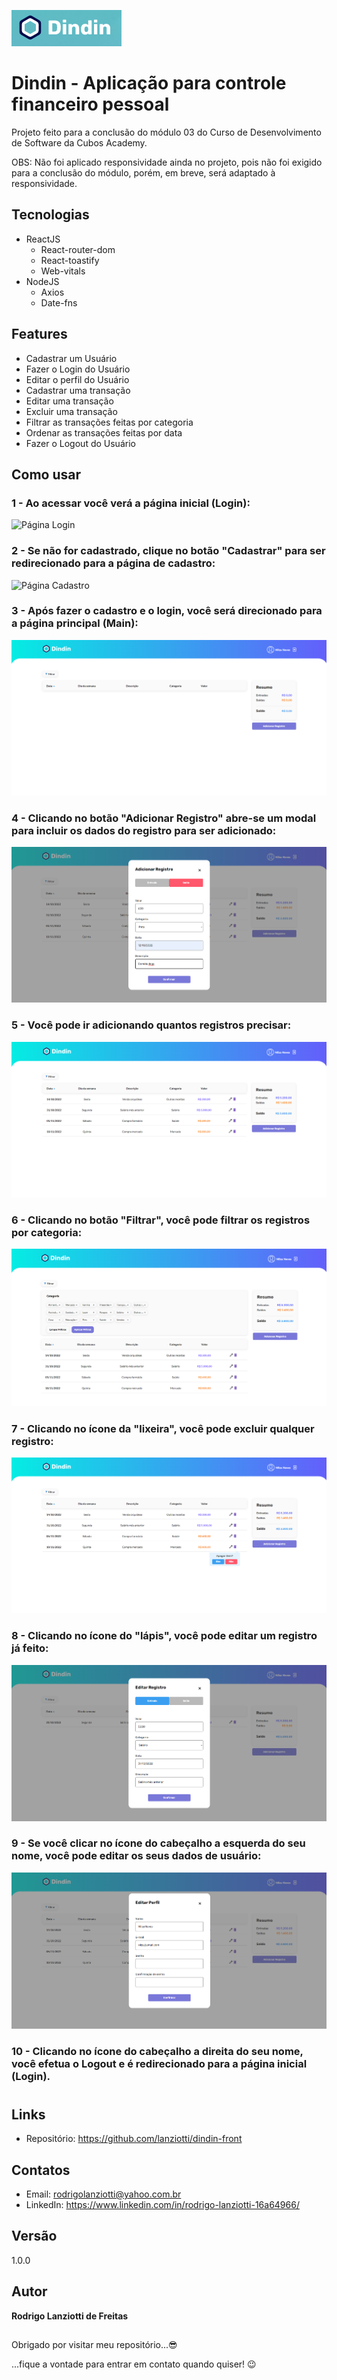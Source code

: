 ![Logo do projeto](https://github.com/lanziotti/dindin-front/blob/master/public/Logo%20Projeto.png)

# Dindin - Aplicação para controle financeiro pessoal
Projeto feito para a conclusão do módulo 03 do Curso de Desenvolvimento de Software da Cubos Academy.

OBS: Não foi aplicado responsividade ainda no projeto, pois não foi exigido para a conclusão do módulo, porém, em breve, será adaptado à responsividade.

## Tecnologias

- ReactJS
  - React-router-dom
  - React-toastify
  - Web-vitals
- NodeJS
  - Axios
  - Date-fns
  
 ## Features
 
 - Cadastrar um Usuário
 - Fazer o Login do Usuário
 - Editar o perfil do Usuário
 - Cadastrar uma transação
 - Editar uma transação
 - Excluir uma transação
 - Filtrar as transações feitas por categoria
 - Ordenar as transações feitas por data
 - Fazer o Logout do Usuário
 
 ## Como usar
 
 ### 1 - Ao acessar você verá a página inicial (Login):
 
 ![Página Login](https://github.com/lanziotti/dindin-front/blob/master/public/Página%20Inicial%20(Login).png)
 
 ### 2 - Se não for cadastrado, clique no botão "Cadastrar" para ser redirecionado para a página de cadastro:
 
 ![Página Cadastro](https://github.com/lanziotti/dindin-front/blob/master/public/Página%20Cadastro.png)
 
 ### 3 - Após fazer o cadastro e o login, você será direcionado para a página principal (Main):

![Página Inicial](https://github.com/lanziotti/dindin-front/blob/master/public/Main%200.png)

### 4 - Clicando no botão "Adicionar Registro" abre-se um modal para incluir os dados do registro para ser adicionado:

![Modal Registro](https://github.com/lanziotti/dindin-front/blob/master/public/Modal%20Registro.png)

### 5 - Você pode ir adicionando quantos registros precisar:

![Página Inicial 1](https://github.com/lanziotti/dindin-front/blob/master/public/Main%201.png)

### 6 - Clicando no botão "Filtrar", você pode filtrar os registros por categoria:

![Página Inicial 2](https://github.com/lanziotti/dindin-front/blob/master/public/Main%202.png)

### 7 - Clicando no ícone da "lixeira", você pode excluir qualquer registro:

![Página Inicial 3](https://github.com/lanziotti/dindin-front/blob/master/public/Main%203.png)

### 8 - Clicando no ícone do "lápis", você pode editar um registro já feito:

![Modal Editar Registro](https://github.com/lanziotti/dindin-front/blob/master/public/Modal%20Editar%20Registro.png)

### 9 - Se você clicar no ícone do cabeçalho a esquerda do seu nome, você pode editar os seus dados de usuário:

![Modal Perfil](https://github.com/lanziotti/dindin-front/blob/master/public/Modal%20Perfil.png)

### 10 - Clicando no ícone do cabeçalho a direita do seu nome, você efetua o Logout e é redirecionado para a página inicial (Login).

#

## Links
- Repositório: https://github.com/lanziotti/dindin-front

## Contatos
- Email: rodrigolanziotti@yahoo.com.br  
- LinkedIn: https://www.linkedin.com/in/rodrigo-lanziotti-16a64966/

## Versão
1.0.0

## Autor
**Rodrigo Lanziotti de Freitas**

##


Obrigado por visitar meu repositório...😎

...fique a vontade para entrar em contato quando quiser! 😉
